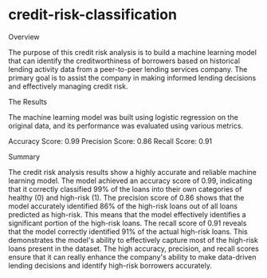 # credit-risk-classification
Overview

The purpose of this credit risk analysis is to build a machine learning model that can identify the creditworthiness of borrowers based on historical lending activity data from a peer-to-peer lending services company. The primary goal is to assist the company in making informed lending decisions and effectively managing credit risk.

The Results

The machine learning model was built using logistic regression on the original data, and its performance was evaluated using various metrics.

Accuracy Score: 0.99
Precision Score: 0.86
Recall Score: 0.91

Summary

The credit risk analysis results show a highly accurate and reliable machine learning model. The model achieved an accuracy score of 0.99, indicating that it correctly classified 99% of the loans into their own categories of healthy (0) and high-risk (1). The precision score of 0.86 shows that the model accurately identified 86% of the high-risk loans out of all loans predicted as high-risk. This means that the model effectively identifies a significant portion of the high-risk loans. The recall score of 0.91 reveals that the model correctly identified 91% of the actual high-risk loans. This demonstrates the model's ability to effectively capture most of the high-risk loans present in the dataset. The high accuracy, precision, and recall scores ensure that it can really enhance the company's ability to make data-driven lending decisions and identify high-risk borrowers accurately.
